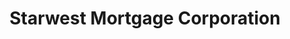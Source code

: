 ---
title: "Starwest Mortgage Corporation"
url: /mesa/starwest-mortgage-corporation/
shop: pawnbroker
---